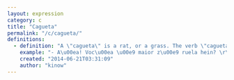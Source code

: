 ```yaml
---
layout: expression
category: c
title: "Cagueta"
permalink: "/c/cagueta/"
definitions:
  - definition: "A \"cagueta\" is a rat, or a grass. The verb \"caguetar\" is similar to to grass or to rat out someone. There is a saying that goes \"cagueta morre cedo\", meaning more or less \"rats die first\", or \"grass goes first\". "
    example: "- A\u00ea! Voc\u00ea \u00e9 maior z\u00e9 ruela hein? \r\n- Eu? Por qu\u00ea?\r\n- Voc\u00ea me caguetou que eu sei!\r\n\r\n- O FaceBook \u00e9 maior cagueta n\u00e9?"
    created: "2014-06-21T03:31:09"
    author: "kinow"
---
```

